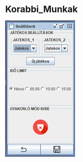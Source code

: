 # Korabbi_Munkak
![alt text](https://github.com/kayyer/seged/blob/main/progKepek/sakkBeallitasok.png?raw=true)
